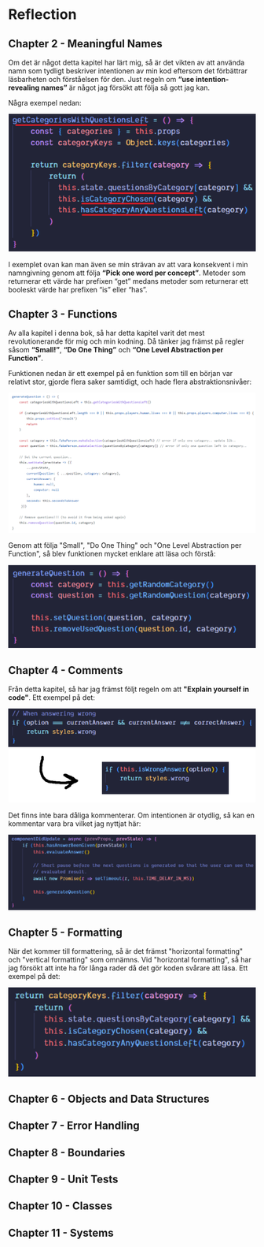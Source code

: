 # Reflection

## Chapter 2 - Meaningful Names

Om det är något detta kapitel har lärt mig, så är det vikten av att använda namn som tydligt beskriver intentionen av min kod eftersom det förbättrar läsbarheten och förståelsen för den. Just regeln om **“use intention-revealing names”** är något jag försökt att följa så gott jag kan.

Några exempel nedan:

![Place your file in this folder](/images/meaningful-names.png)

I exemplet ovan kan man även se min strävan av att vara konsekvent i min namngivning genom att följa **“Pick one word per concept”**. Metoder som returnerar ett värde har prefixen “get” medans metoder som returnerar ett booleskt värde har prefixen “is” eller “has”.

## Chapter 3 - Functions

Av alla kapitel i denna bok, så har detta kapitel varit det mest revolutionerande för mig och min kodning. Då tänker jag främst på regler såsom **“Small!”**, **“Do One Thing”** och **“One Level Abstraction per Function”**.

Funktionen nedan är ett exempel på en funktion som till en början var relativt stor, gjorde flera saker samtidigt, och hade flera abstraktionsnivåer:

![Place your file in this folder](/images/functions-2.png)

Genom att följa "Small", "Do One Thing" och "One Level Abstraction per Function", så blev funktionen mycket enklare att läsa och förstå:

![Place your file in this folder](/images/functions.png)

## Chapter 4 - Comments

Från detta kapitel, så har jag främst följt regeln om att **"Explain yourself in code"**. Ett exempel på det:

![Place your file in this folder](/images/comments.png)

Det finns inte bara dåliga kommenterar. Om intentionen är otydlig, så kan en kommentar vara bra vilket jag nyttjat här:

![Place your file in this folder](/images/comments-2.png)

## Chapter 5 - Formatting

När det kommer till formattering, så är det främst "horizontal formatting" och "vertical formatting" som omnämns. Vid "horizontal formatting", så har jag försökt att inte ha för långa rader då det gör koden svårare att läsa. Ett exempel på det:

![Place your file in this folder](/images/formatting.png)

## Chapter 6 - Objects and Data Structures



## Chapter 7 - Error Handling



## Chapter 8 - Boundaries



## Chapter 9 - Unit Tests



## Chapter 10 - Classes



## Chapter 11 - Systems

